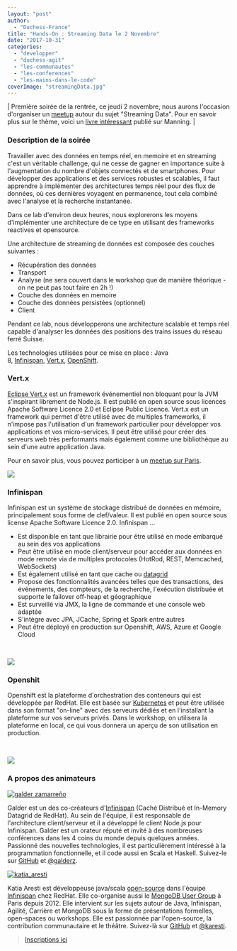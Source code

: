 ```yaml
---
layout: "post"
author: 
  - "Duchess-France"
title: "Hands-On : Streaming Data le 2 Novembre"
date: "2017-10-31"
categories: 
  - "developper"
  - "duchess-agit"
  - "les-communautes"
  - "les-conferences"
  - "les-mains-dans-le-code"
coverImage: "streamingData.jpg"
---
```


| Première soirée de la rentrée, ce jeudi 2 novembre, nous aurons l'occasion d'organiser un [meetup](https://www.meetup.com/fr-FR/Duchess-France-Meetup/events/244304551/) autour du sujet "Streaming Data". Pour en savoir plus sur le thème, voici un [livre intéressant](https://www.manning.com/books/streaming-data) publié sur Manning. |

### Description de la soirée

Travailler avec des données en temps réel, en memoire et en streaming c'est un véritable challenge, qui ne cesse de gagner en importance suite à l'augmentation du nombre d'objets connectés et de smartphones. Pour développer des applications et des services robustes et scalables, il faut apprendre à implémenter des architectures temps réel pour des flux de données, où ces dernières voyagent en permanence, tout cela combiné avec l'analyse et la recherche instantanée.

Dans ce lab d'environ deux heures, nous explorerons les moyens d'implémenter une architecture de ce type en utilisant des frameworks reactives et opensource.

Une architecture de streaming de données est composée des couches suivantes :

- Récupération des données
- Transport
- Analyse (ne sera couvert dans le workshop que de manière théorique - on ne peut pas tout faire en 2h !)
- Couche des données en memoire
- Couche des données persistées (optionnel)
- Client

Pendant ce lab, nous développerons une architecture scalable et temps réel capable d'analyser les données des positions des trains issues du réseau ferré Suisse.

Les technologies utilisées pour ce mise en place : Java 8, [Infinispan](http://infinispan.org/Infinispan), [Vert.x](http://vertx.io/), [OpenShift](https://www.openshift.com/).

### Vert.x

[Eclipse Vert.x](http://vertx.io/) est un framework événementiel non bloquant pour la JVM s'inspirant librement de Node.js. Il est publié en open source sous licences Apache Software Licence 2.0 et Eclipse Public Licence. Vert.x est un framework qui permet d'être utilisé avec de multiples frameworks, il n'impose pas l'utilisation d'un framework particulier pour développer vos applications et vos micro-services. Il peut être utilisé pour créer des serveurs web très performants mais également comme une bibliothèque au sein d'une autre application Java.

Pour en savoir plus, vous pouvez participer à un [meetup sur Paris](https://www.meetup.com/fr-FR/Paris-vert-x-Meetup/).

[![](/assets/2017/10/2017-10-31-hands-on-streaming-data-2-novembre/Vert.x_Logo.svg_-300x131.png)](http://vertx.io/)

### Infinispan

Infinispan est un système de stockage distribué de données en mémoire, principalement sous forme de clef/valeur. Il est publié en open source sous license Apache Software Licence 2.0. Infinispan ...

- Est disponible en tant que librairie pour être utilisé en mode embarqué au sein des vos applications
- Peut être utilisé en mode client/serveur pour accéder aux données en mode remote via de multiples protocoles (HotRod, REST, Memcached, WebSockets)
- Est également utilisé en tant que cache ou [datagrid](https://en.wikipedia.org/wiki/Data_grid)
- Propose des fonctionnalités avancées telles que des transactions, des événements, des compteurs, de la recherche, l'exécution distribuée et supporte le failover off-heap et géographique
- Est surveillé via JMX, la ligne de commande et une console web adaptée
- S'intègre avec JPA, JCache, Spring et Spark entre autres
- Peut être déployé en production sur Openshift, AWS, Azure et Google Cloud

 

[![](/assets/2017/10/2017-10-31-hands-on-streaming-data-2-novembre/infinispan9_pixelsizes_600-300x73.gif)](http://infinispan.org/)

### Openshit

Openshift est la plateforme d'orchestration des conteneurs qui est développée par RedHat. Elle est basée sur [Kubernetes](https://kubernetes.io/) et peut être utilisée dans son format "on-line" avec des serveurs dédiés et en l'installant la plateforme sur vos serveurs privés. Dans le workshop, on utilisera la plateforme en local, ce qui vous donnera un aperçu de son utilisation en production.

 

[![](/assets/2017/10/2017-10-31-hands-on-streaming-data-2-novembre/openshift-300x77.png)](https://www.openshift.com/)

### A propos des animateurs

[![galder zamarreño](/assets/2017/10/2017-10-31-hands-on-streaming-data-2-novembre/galder-150x150.jpg)](/assets/2017/10/2017-10-31-hands-on-streaming-data-2-novembre/galder-150x150.jpg)

Galder est un des co-créateurs d'[Infinispan](http://infinispan.org/Infinispan) (Caché Distribué et In-Memory Datagrid de RedHat). Au sein de l'équipe, il est responsable de l'architecture client/serveur et il a développé le client Node.js pour Infinispan. Galder est un orateur réputé et invité à des nombreuses conférences dans les 4 coins du monde depuis quelques années. Passionné des nouvelles technologies, il est particulièrement intéressé à la programmation fonctionnelle, et il code aussi en Scala et Haskell. Suivez-le sur [GitHub](https://github.com/galderz) et [@galderz](https://twitter.com/galderz).

[![katia_aresti](/assets/2017/10/2017-10-31-hands-on-streaming-data-2-novembre/katia_aresti.png)](http://www.duchess-france.org/wp-content/uploads/2015/04/katia_aresti.png)

Katia Aresti est développeuse java/scala [open-source](https://github.com/karesti) dans l'équipe [Infinispan](http://infinispan.org/) chez RedHat. Elle co-organise aussi le [MongoDB User Group](http://www.meetup.com/fr/Paris-MongoDB-User-Group/) à Paris depuis 2012. Elle intervient sur les sujets autour de Java, Infinispan, Agilité, Carrière et MongoDB sous la forme de présentations formelles, open-spaces ou workshops. Elle est passionnée par l'open-source, la contribution communautaire et le théâtre. Suivez-là sur [GitHub](https://twitter.com/karesti) et [@karesti](https://twitter.com/karesti).

> [Inscriptions ici](https://www.meetup.com/fr-FR/Duchess-France-Meetup/events/244304551/)
